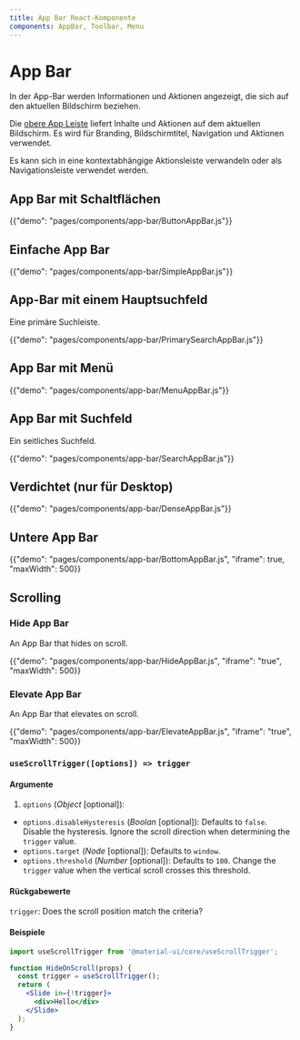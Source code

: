 ```yaml
---
title: App Bar React-Komponente
components: AppBar, Toolbar, Menu
---
```


# App Bar

<p class="description">In der App-Bar werden Informationen und Aktionen angezeigt, die sich auf den aktuellen Bildschirm beziehen.</p>

Die [obere App Leiste](https://material.io/design/components/app-bars-top.html) liefert Inhalte und Aktionen auf dem aktuellen Bildschirm. Es wird für Branding, Bildschirmtitel, Navigation und Aktionen verwendet.

Es kann sich in eine kontextabhängige Aktionsleiste verwandeln oder als Navigationsleiste verwendet werden.

## App Bar mit Schaltflächen

{{"demo": "pages/components/app-bar/ButtonAppBar.js"}}

## Einfache App Bar

{{"demo": "pages/components/app-bar/SimpleAppBar.js"}}

## App-Bar mit einem Hauptsuchfeld

Eine primäre Suchleiste.

{{"demo": "pages/components/app-bar/PrimarySearchAppBar.js"}}

## App Bar mit Menü

{{"demo": "pages/components/app-bar/MenuAppBar.js"}}

## App Bar mit Suchfeld

Ein seitliches Suchfeld.

{{"demo": "pages/components/app-bar/SearchAppBar.js"}}

## Verdichtet (nur für Desktop)

{{"demo": "pages/components/app-bar/DenseAppBar.js"}}

## Untere App Bar

{{"demo": "pages/components/app-bar/BottomAppBar.js", "iframe": true, "maxWidth": 500}}

## Scrolling

### Hide App Bar

An App Bar that hides on scroll.

{{"demo": "pages/components/app-bar/HideAppBar.js", "iframe": "true", "maxWidth": 500}}

### Elevate App Bar

An App Bar that elevates on scroll.

{{"demo": "pages/components/app-bar/ElevateAppBar.js", "iframe": "true", "maxWidth": 500}}

### `useScrollTrigger([options]) => trigger`

#### Argumente

1. `options` (*Object* [optional]):

- `options.disableHysteresis` (*Boolan* [optional]): Defaults to `false`. Disable the hysteresis. Ignore the scroll direction when determining the `trigger` value.
- `options.target` (*Node* [optional]): Defaults to `window`.
- `options.threshold` (*Number* [optional]): Defaults to `100`. Change the `trigger` value when the vertical scroll crosses this threshold.

#### Rückgabewerte

`trigger`: Does the scroll position match the criteria?

#### Beispiele

```jsx
import useScrollTrigger from '@material-ui/core/useScrollTrigger';

function HideOnScroll(props) {
  const trigger = useScrollTrigger();
  return (
    <Slide in={!trigger}>
      <div>Hello</div>
    </Slide>
  );
}
```